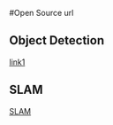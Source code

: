 #Open Source url

Object Detection
--
[link1](https://github.com/facebookresearch/Detectron)

SLAM
--
[SLAM][link2]

[link2]:https://github.com/facebookresearch/Detectron

